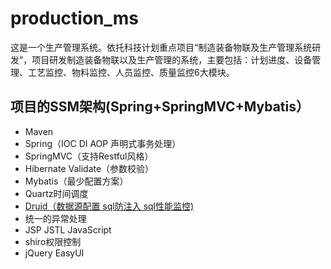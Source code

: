 # production_ms

这是一个生产管理系统。依托科技计划重点项目“制造装备物联及生产管理系统研发”，项目研发制造装备物联以及生产管理的系统，主要包括：计划进度、设备管理、工艺监控、物料监控、人员监控、质量监控6大模块。


## 项目的SSM架构(Spring+SpringMVC+Mybatis） ##
- Maven
- Spring（IOC DI AOP 声明式事务处理）
- SpringMVC（支持Restful风格）
- Hibernate Validate（参数校验）
- Mybatis（最少配置方案）
- Quartz时间调度
- [Druid（数据源配置 sql防注入 sql性能监控)](http://wosyingjun.iteye.com/blog/2306139)
- 统一的异常处理
- JSP JSTL JavaScript
- shiro权限控制
- jQuery EasyUI